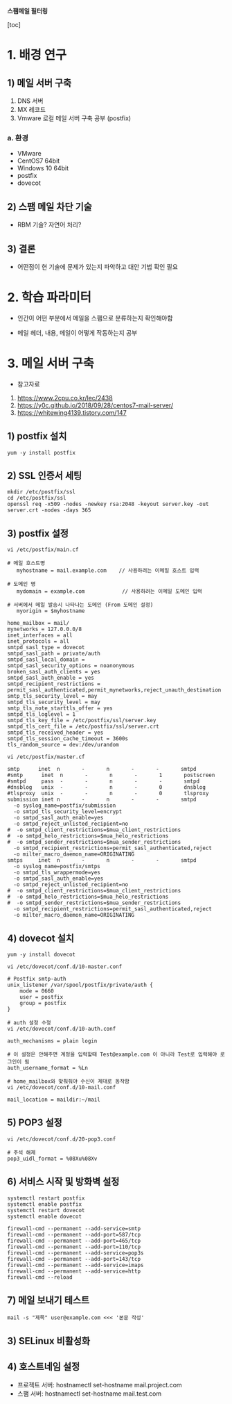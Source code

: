 **스팸메일 필터링**

[toc]

# 1. 배경 연구

## 1) 메일 서버 구축

1. DNS 서버
2. MX 레코드
3. Vmware 로컬 메일 서버 구축 공부 (postfix)

### a. 환경

* VMware
* CentOS7 64bit
* Windows 10 64bit
* postfix
* dovecot

## 2) 스팸 메일 차단 기술

- RBM 기술? 자연어 처리?

## 3) 결론

* 어떤점이 현 기술에 문제가 있는지 파악하고 대안 기법 확인 필요

# 2. 학습 파라미터

* 인간이 어떤 부분에서 메일을 스팸으로 분류하는지 확인해야함

* 메일 헤더, 내용, 메일이 어떻게 작동하는지 공부

# 3. 메일 서버 구축

* 참고자료

1. https://www.2cpu.co.kr/lec/2438
2. https://y0c.github.io/2018/09/28/centos7-mail-server/
3. https://whitewing4139.tistory.com/147

## 1) postfix 설치

```
yum -y install postfix
```



## 2) SSL 인증서 세팅

```
mkdir /etc/postfix/ssl
cd /etc/postfix/ssl
openssl req -x509 -nodes -newkey rsa:2048 -keyout server.key -out server.crt -nodes -days 365
```

## 3) postfix 설정

```
vi /etc/postfix/main.cf

# 메일 호스트명 
   myhostname = mail.example.com    // 사용하려는 이메일 호스트 입력

# 도메인 명
   mydomain = example.com            // 사용하려는 이메일 도메인 입력

# 서버에서 메일 발송시 나타나는 도메인 (From 도메인 설정)
   myorigin = $myhostname
   
home_mailbox = mail/
mynetworks = 127.0.0.0/8
inet_interfaces = all
inet_protocols = all
smtpd_sasl_type = dovecot
smtpd_sasl_path = private/auth
smtpd_sasl_local_domain =
smtpd_sasl_security_options = noanonymous
broken_sasl_auth_clients = yes
smtpd_sasl_auth_enable = yes
smtpd_recipient_restrictions = permit_sasl_authenticated,permit_mynetworks,reject_unauth_destination
smtp_tls_security_level = may
smtpd_tls_security_level = may
smtp_tls_note_starttls_offer = yes
smtpd_tls_loglevel = 1
smtpd_tls_key_file = /etc/postfix/ssl/server.key
smtpd_tls_cert_file = /etc/postfix/ssl/server.crt
smtpd_tls_received_header = yes
smtpd_tls_session_cache_timeout = 3600s
tls_random_source = dev:/dev/urandom
```

```
vi /etc/postfix/master.cf

smtp      inet  n       -       n       -       -       smtpd
#smtp      inet  n       -       n       -       1       postscreen
#smtpd     pass  -       -       n       -       -       smtpd
#dnsblog   unix  -       -       n       -       0       dnsblog
#tlsproxy  unix  -       -       n       -       0       tlsproxy
submission inet n       -       n       -       -       smtpd
  -o syslog_name=postfix/submission
  -o smtpd_tls_security_level=encrypt
  -o smtpd_sasl_auth_enable=yes
  -o smtpd_reject_unlisted_recipient=no
#  -o smtpd_client_restrictions=$mua_client_restrictions
#  -o smtpd_helo_restrictions=$mua_helo_restrictions
#  -o smtpd_sender_restrictions=$mua_sender_restrictions
  -o smtpd_recipient_restrictions=permit_sasl_authenticated,reject
  -o milter_macro_daemon_name=ORIGINATING
smtps     inet  n       -       n       -       -       smtpd
  -o syslog_name=postfix/smtps
  -o smtpd_tls_wrappermode=yes
  -o smtpd_sasl_auth_enable=yes
  -o smtpd_reject_unlisted_recipient=no
#  -o smtpd_client_restrictions=$mua_client_restrictions
#  -o smtpd_helo_restrictions=$mua_helo_restrictions
#  -o smtpd_sender_restrictions=$mua_sender_restrictions
  -o smtpd_recipient_restrictions=permit_sasl_authenticated,reject
  -o milter_macro_daemon_name=ORIGINATING
```

## 4) dovecot 설치

```
yum -y install dovecot

vi /etc/dovecot/conf.d/10-master.conf

# Postfix smtp-auth
unix_listener /var/spool/postfix/private/auth {
	mode = 0660
	user = postfix
	group = postfix
}
```

```
# auth 설정 수정
vi /etc/dovecot/conf.d/10-auth.conf

auth_mechanisms = plain login

# 이 설정은 안해주면 계정을 입력할때 Test@example.com 이 아니라 Test로 입력해야 로그인이 됨
auth_username_format = %Ln

```

```
# home_mailbox와 맞춰줘야 수신이 제대로 동작함
vi /etc/dovecot/conf.d/10-mail.conf

mail_location = maildir:~/mail
```

## 5) POP3 설정

```
vi /etc/dovecot/conf.d/20-pop3.conf

# 주석 해제
pop3_uidl_format = %08Xu%08Xv
```

## 6) 서비스 시작 및 방화벽 설정

```
systemctl restart postfix
systemctl enable postfix
systemctl restart dovecot
systemctl enable dovecot

firewall-cmd --permanent --add-service=smtp
firewall-cmd --permanent --add-port=587/tcp
firewall-cmd --permanent --add-port=465/tcp
firewall-cmd --permanent --add-port=110/tcp
firewall-cmd --permanent --add-service=pop3s
firewall-cmd --permanent --add-port=143/tcp
firewall-cmd --permanent --add-service=imaps
firewall-cmd --permanent --add-service=http
firewall-cmd --reload
```

## 7) 메일 보내기 테스트

```
mail -s "제목" user@example.com <<< '본문 작성'
```



## 3) SELinux 비활성화

## 4) 호스트네임 설정

* 프로젝트 서버: hostnamectl set-hostname mail.project.com
* 스팸 서버: hostnamectl set-hostname mail.test.com

